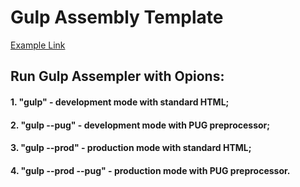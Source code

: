 # Gulp Assembly Template

[Example Link](https://victorvs1967.github.io/web-gulp-ultimate/)

## Run Gulp Assempler with Opions:

#### 1. "gulp" - development mode with standard HTML;
#### 2. "gulp --pug" - development mode with PUG preprocessor;
#### 3. "gulp --prod" - production mode with standard HTML;
#### 4. "gulp --prod --pug" - production mode with PUG preprocessor.
